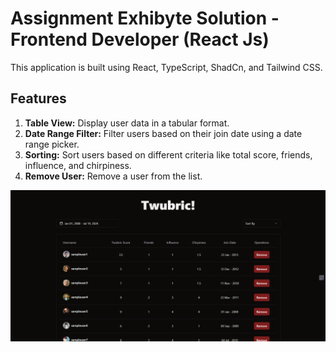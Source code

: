 # Assignment Exhibyte Solution - Frontend Developer (React Js)

This application is built using React, TypeScript, ShadCn, and Tailwind CSS.

## Features

1. **Table View:** Display user data in a tabular format.
2. **Date Range Filter:** Filter users based on their join date using a date range picker.
3. **Sorting:** Sort users based on different criteria like total score, friends, influence, and chirpiness.
4. **Remove User:** Remove a user from the list.

![Application Screenshot](public/readme/screen-shot.png)
